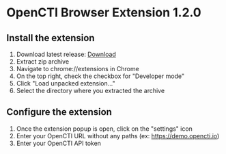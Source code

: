 # OpenCTI Browser Extension 1.2.0

## Install the extension 

1. Download latest release: [Download](https://github.com/rguignard/opencti-browser-extension/releases/download/1.2.0/opencti-browser-extension.zip)
2. Extract zip archive 
3. Navigate to chrome://extensions in Chrome
4. On the top right, check the checkbox for "Developer mode"
5. Click "Load unpacked extension..."
6. Select the directory where you extracted the archive

## Configure the extension

1. Once the extension popup is open, click on the "settings" icon
2. Enter your OpenCTI URL without any paths (ex: https://demo.opencti.io)
3. Enter your OpenCTI API token
